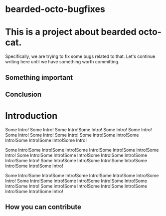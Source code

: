 # bearded-octo-bugfixes

# This is a project about bearded octo-cat. 
Specifically, we are trying to fix some bugs related to that.
Let's continue writing here until we have something worth committing.

## Something important

## Conclusion

# Introduction
Some Intro! Some Intro! Some Intro!Some Intro! Some Intro! Some Intro! Some
Intro! Some Intro! Some Intro! Some Intro!Some Intro!Some Intro!Some Intro!Some
Intro!Some Intro!

Some Intro!Some Intro!Some Intro!Some Intro!Some Intro!Some Intro!Some Intro!
Some Intro!Some Intro!Some Intro!Some Intro!Some Intro!Some Intro!Some Intro!
Some Intro!Some Intro!Some Intro!Some Intro!Some Intro!Some Intro!Some Intro!

Some Intro!Some Intro!Some Intro!Some Intro!Some Intro!Some Intro!Some Intro!
Some Intro!Some Intro!Some Intro!Some Intro!Some Intro!Some Intro!Some Intro!
Some Intro!Some Intro!Some Intro!Some Intro!Some Intro!Some Intro!Some Intro!

## How you can contribute